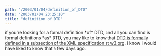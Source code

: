 ```yaml
---
path: "/2003/01/04/definition_of_DTD" 
date: "2003/01/04 23:25:10" 
title: "definition of DTD" 
---
```

<p>if you're looking for a formal definition *of* DTD, and all you can find is formal definitions *as* DTD, you may like to know that <a href="http://www.w3.org/TR/REC-xml#sec-logical-struct">DTD is formally defined in a subsection of the XML specification at w3.org</a>. i know i would have liked to know that a few days ago.</p>